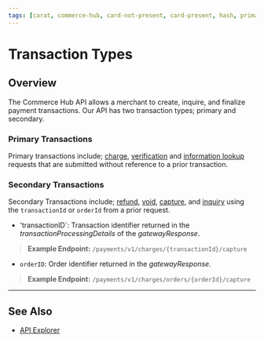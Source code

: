 ```yaml
---
tags: [carat, commerce-hub, card-not-present, card-present, hash, primary-transactions, secondary-transactions]
---
```


# Transaction Types

## Overview

The Commerce Hub API allows a merchant to create, inquire, and finalize payment transactions. Our API has two transaction types; primary and secondary.

### Primary Transactions

Primary transactions include; [charge](?path=docs/Resources/API-Documents/Payments/Charges.md), [verification](?path=docs/Resources/API-Documents/Payments_VAS/Verification.md) and [information lookup](?path=docs/Resources/API-Documents/Payments_VAS/Information-Lookup.md) requests that are submitted without reference to a prior transaction.

### Secondary Transactions

Secondary Transactions include; [refund](?path=docs/Resources/API-Documents/Payments/Refund.md), [void](?path=docs/Resources/API-Documents/Payments/Cancel.md), [capture](?path=docs/Resources/API-Documents/Payments/Capture.md), and [inquiry](?path=ocs/Resources/API-Documents/Payments/Inquiry.md) using the `transactionId` or `orderId` from a prior request.

- 'transactionID`: Transaction identifier returned in the *transactionProcessingDetails* of the *gatewayResponse*.

<!-- theme: example -->
>**Example Endpoint:** `/payments/v1/charges/{transactionId}/capture`

- `orderID`: Order identifier returned in the *gatewayResponse*.

<!-- theme: example -->
>**Example Endpoint:** `/payments/v1/charges/orders/{orderId}/capture`

---

## See Also

- [API Explorer](url)